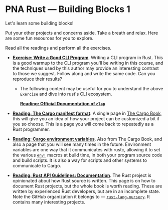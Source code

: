 # PNA Rust &mdash; Building Blocks 1

Let's learn some building blocks!

Put your other projects and concerns aside. Take a breath and relax. Here
are some fun resources for you to explore.

Read all the readings and perform all the exercises.

- **[Exercise: Write a Good CLI Program]**. Writing a CLI program in Rust. This
  is a good warmup to the CLI program you'll be writing in this course, and the
  techniques used by this author may provide an interesting contrast to those we
  suggest. Follow along and write the same code. Can you reproduce their
  results?
    - The following content may be useful for you to understand the above `Exercise` and dive into rust's CLI ecosystem.
        
        **[Reading: Official Documentation of `clap`]**

- **[Reading: The Cargo manifest format]**. A single page in [The Cargo Book],
  this will give you an idea of how your project can be customized a bit if you
  so choose. This is a page you will come back to repeatedly as a Rust
  programmer.

- **[Reading: Cargo environment variables]**. Also from The Cargo Book, and also
  a page that you will see many times in the future. Environment variables are
  one way that it communicates with rustc, allowing it to set the various
  [`env!`] macros at build time, in both your program source code and build
  scripts. It is also a way for scripts and other systems to communicate to
  Cargo.

- **[Reading: Rust API Guidelines: Documentation]**. The Rust project is
  opinionated about how Rust source is written. This page is on how to document
  Rust projects, but the whole book is worth reading. These are written by
  experienced Rust developers, but are in an incomplete state. Note the GitHub
  organization it belongs to &mdash; [`rust-lang-nursery`]. It contains many
  interesting projects.


[Reading: Rust API Guidelines: Documentation]: https://rust-lang-nursery.github.io/api-guidelines/documentation.html
[Reading: The Cargo manifest format]: https://doc.rust-lang.org/cargo/reference/manifest.html
[Reading: Cargo environment variables]: https://doc.rust-lang.org/cargo/reference/environment-variables.html
[The Cargo Book]: https://doc.rust-lang.org/cargo/reference/manifest.html
[`env!`]: https://doc.rust-lang.org/std/macro.env.html
[`rust-lang-nursery`]: https://github.com/rust-lang-nursery
[Reading: The rustup documentation]: https://github.com/rust-lang/rustup.rs/blob/master/README.md
[Exercise: Write a Good CLI Program]: https://qiita.com/tigercosmos/items/678f39b1209e60843cc3
[Reading: Official Documentation of `clap`]: https://docs.rs/clap/3.0.0-beta.2/clap/index.html
